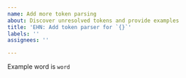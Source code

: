 ```yaml
---
name: Add more token parsing
about: Discover unresolved tokens and provide examples
title: 'EHN: Add token parser for `{}`'
labels: ''
assignees: ''

---
```


Example word is `word`
